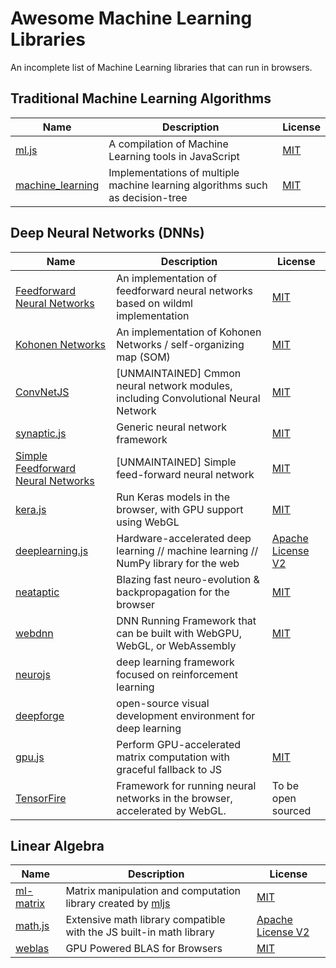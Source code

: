 # Awesome Machine Learning Libraries
An incomplete list of Machine Learning libraries that can run in browsers. 

## Traditional Machine Learning Algorithms 
Name | Description | License
--- | --- | ---
[ml.js](https://github.com/mljs/ml) | A compilation of Machine Learning tools in JavaScript | [MIT](http://opensource.org/licenses/MIT)
[machine_learning](https://github.com/junku901/machine_learning) | Implementations of multiple machine learning algorithms such as decision-tree | [MIT](http://opensource.org/licenses/MIT)




## Deep Neural Networks (DNNs) 
Name | Description | License
--- | --- | ---
[Feedforward Neural Networks](https://github.com/mljs/feedforward-neural-networks) | An implementation of feedforward neural networks based on wildml implementation | [MIT](http://opensource.org/licenses/MIT)
[Kohonen Networks](https://github.com/mljs/som) | An implementation of Kohonen Networks / self-organizing map (SOM) | [MIT](http://opensource.org/licenses/MIT)
[ConvNetJS](https://github.com/karpathy/convnetjs) | [UNMAINTAINED] Cmmon neural network modules, including Convolutional Neural Network  |[MIT](http://opensource.org/licenses/MIT)
[synaptic.js](https://github.com/cazala/synaptic)| Generic neural network framework | [MIT](http://opensource.org/licenses/MIT)
[Simple Feedforward Neural Networks](https://github.com/harthur/brain)| [UNMAINTAINED] Simple feed-forward neural network | [MIT](http://opensource.org/licenses/MIT)
[kera.js](https://github.com/transcranial/keras-js)| Run Keras models in the browser, with GPU support using WebGL | [MIT](http://opensource.org/licenses/MIT)
[deeplearning.js](https://github.com/PAIR-code/deeplearnjs)| Hardware-accelerated deep learning // machine learning // NumPy library for the web | [Apache License V2](https://www.apache.org/licenses/LICENSE-2.0)
[neataptic](https://github.com/wagenaartje/neataptic) | Blazing fast neuro-evolution & backpropagation for the browser |[MIT](http://opensource.org/licenses/MIT)
[webdnn](https://github.com/mil-tokyo/webdnn) | DNN Running Framework that can be built with WebGPU, WebGL, or WebAssembly | [MIT](http://opensource.org/licenses/MIT)
[neurojs](https://github.com/janhuenermann/neurojs) | deep learning framework focused on reinforcement learning | |
[deepforge](https://github.com/deepforge-dev/deepforge) | open-source visual development environment for deep learning | |
[gpu.js](http://gpu.rocks/) | Perform GPU-accelerated matrix computation with graceful fallback to JS | [MIT](http://opensource.org/licenses/MIT)
[TensorFire](https://tenso.rs/) | Framework for running neural networks in the browser, accelerated by WebGL. | To be open sourced


## Linear Algebra 

Name | Description | License
--- | --- | ---
[ml-matrix](https://github.com/mljs/matrix) | Matrix manipulation and computation library created by [mljs](https://github.com/mljs) | [MIT](http://opensource.org/licenses/MIT)
[math.js](http://mathjs.org/) | Extensive math library compatible with the JS built-in math library | [Apache License V2](https://www.apache.org/licenses/LICENSE-2.0)
[weblas](https://github.com/waylonflinn/weblas) | GPU Powered BLAS for Browsers | [MIT](http://opensource.org/licenses/MIT)

